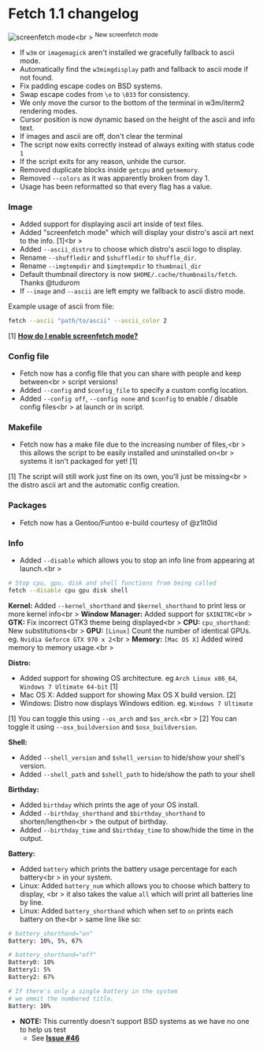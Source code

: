 # Fetch 1.1 changelog

![screenfetch mode](http://i.imgur.com/nW3HiNP.png)<br \>
<sup>New screenfetch mode</sup>

- If `w3m` or `imagemagick` aren't installed we gracefully fallback to ascii mode.
- Automatically find the `w3mimgdisplay` path and fallback to ascii mode if not found.
- Fix padding escape codes on BSD systems.
- Swap escape codes from `\e` to `\033` for consistency.
- We only move the cursor to the bottom of the terminal in w3m/iterm2 rendering modes.
- Cursor position is now dynamic based on the height of the ascii and info text.
- If images and ascii are off, don't clear the terminal
- The script now exits correctly instead of always exiting with status code `1`
- If the script exits for any reason, unhide the cursor.
- Removed duplicate blocks inside `getcpu` and `getmemory`.
- Removed `--colors` as it was apparently broken from day 1.
- Usage has been reformatted so that every flag has a value.


### Image

- Added support for displaying ascii art inside of text files.
- Added "screenfetch mode" which will display your distro's ascii art next to the info. \[1\]<br \>
- Added `--ascii_distro` to choose which distro's ascii logo to display.
- Rename `--shuffledir` and `$shuffledir` to `shuffle_dir`.
- Rename `--imgtempdir` and `$imgtempdir` to `thumbnail_dir`
- Default thumbnail directory is now `$HOME/.cache/thumbnails/fetch`. Thanks @tudurom
- If `--image` and `--ascii` are left empty we fallback to ascii distro mode.

Example usage of ascii from file:

```sh
fetch --ascii "path/to/ascii" --ascii_color 2

```

\[1\] **[How do I enable screenfetch mode?](http://github.com/dylanaraps/fetch#how-do-i-enable-screenfetch-mode)**


### Config file

- Fetch now has a config file that you can share with people and keep between<br \>
script versions!
- Added `--config` and `$config_file` to specify a custom config location.
- Added `--config off`, `--config none` and `$config` to enable / disable config files<br \>
at launch or in script.


### Makefile

- Fetch now has a make file due to the increasing number of files,<br \>
this allows the script to be easily installed and uninstalled on<br \>
systems it isn't packaged for yet! \[1\]

\[1\] The script will still work just fine on its own, you'll just be missing<br \>
the distro ascii art and the automatic config creation.


### Packages

- Fetch now has a Gentoo/Funtoo e-build courtesy of @z1lt0id


### Info

- Added `--disable` which allows you to stop an info line from appearing at launch.<br \>

```sh
# Stop cpu, gpu, disk and shell functions from being called
fetch --disable cpu gpu disk shell
```

**Kernel:** Added `--kernel_shorthand` and `$kernel_shorthand` to print less or more kernel info<br \>
**Window Manager:** Added support for `$XINITRC`<br \>
**GTK:** Fix incorrect GTK3 theme being displayed<br \>
**CPU:** `cpu_shorthand`: New substitutions<br \>
**GPU:** `[Linux]` Count the number of identical GPUs. eg. `Nvidia Geforce GTX 970 x 2`<br \>
**Memory:** `[Mac OS X]` Added wired memory to memory usage.<br \>

**Distro:**

- Added support for showing OS architecture. eg `Arch Linux x86_64`, `Windows 7 Ultimate 64-bit` \[1\]
- Mac OS X: Added support for showing Max OS X build version. \[2\]
- Windows: Distro now displays Windows edition. eg. `Windows 7 Ultimate`

\[1\] You can toggle this using `--os_arch` and `$os_arch`.<br \>
\[2\] You can toggle it using `--osx_buildversion` and `$osx_buildversion`.

**Shell:**

- Added `--shell_version` and `$shell_version` to hide/show your shell's version.
- Added `--shell_path` and `$shell_path` to hide/show the path to your shell

**Birthday:**

- Added `birthday` which prints the age of your OS install.
- Added `--birthday_shorthand` and `$birthday_shorthand` to shorten/lengthen<br \>
the output of birthday.
- Added `--birthday_time` and `$birthday_time` to show/hide the time in the output.

**Battery:**

- Added `battery` which prints the battery usage percentage for each battery<br \>
in your system.
- Linux: Added `battery_num` which allows you to choose which battery to display, <br \>
it also takes the value `all` which will print all batteries line by line.
- Linux: Added `battery_shorthand` which when set to `on` prints each battery on the<br \>
same line like so:

```sh
# battery_shorthand="on"
Battery: 10%, 5%, 67%

# battery_shorthand="off"
Battery0: 10%
Battery1: 5%
Battery2: 67%

# If there's only a single battery in the system
# we ommit the numbered title.
Battery: 10%
```

- **NOTE:** This currently doesn't support BSD systems as we have no one to help us test
    - See **[Issue #46](https://github.com/dylanaraps/fetch/issues/46)**


